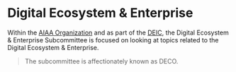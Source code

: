 ---
---

# Digital Ecosystem & Enterprise

Within the [AIAA Organization](https://aiaa.org)
and as part of the [DEIC](https://www.aiaa.org/committees/digital-engineering-integration-committee),
the Digital Ecosystem & Enterprise Subcommittee is focused
on looking at topics related to the Digital Ecosystem & Enterprise.

> The subcommittee is affectionately known as DECO.
